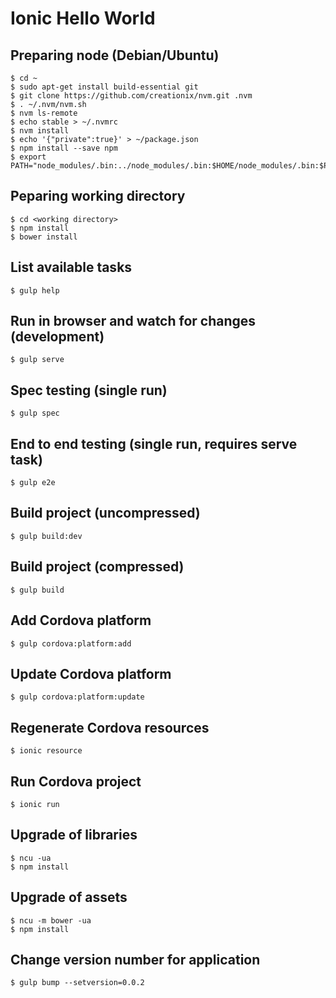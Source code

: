 # Ionic Hello World

## Preparing node (Debian/Ubuntu)

```
$ cd ~
$ sudo apt-get install build-essential git
$ git clone https://github.com/creationix/nvm.git .nvm
$ . ~/.nvm/nvm.sh
$ nvm ls-remote
$ echo stable > ~/.nvmrc
$ nvm install
$ echo '{"private":true}' > ~/package.json
$ npm install --save npm
$ export PATH="node_modules/.bin:../node_modules/.bin:$HOME/node_modules/.bin:$PATH"
```

## Peparing working directory

```
$ cd <working directory>
$ npm install
$ bower install
```

## List available tasks

```
$ gulp help
```

## Run in browser and watch for changes (development)

```
$ gulp serve
```

## Spec testing (single run)

```
$ gulp spec
```

## End to end testing (single run, requires serve task)

```
$ gulp e2e
```

## Build project (uncompressed)

```
$ gulp build:dev
```

## Build project (compressed)

```
$ gulp build
```

## Add Cordova platform

```
$ gulp cordova:platform:add
```

## Update Cordova platform

```
$ gulp cordova:platform:update
```

## Regenerate Cordova resources

```
$ ionic resource
```

## Run Cordova project

```
$ ionic run
```

## Upgrade of libraries

```
$ ncu -ua
$ npm install
```

## Upgrade of assets

```
$ ncu -m bower -ua
$ npm install
```

## Change version number for application

```
$ gulp bump --setversion=0.0.2
```
